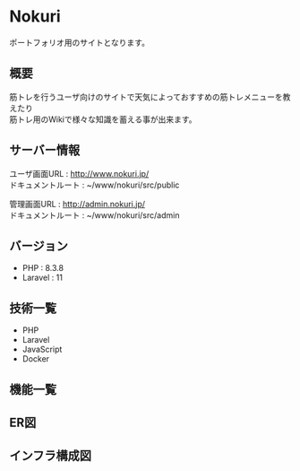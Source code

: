 # Nokuri
ポートフォリオ用のサイトとなります。

## 概要
筋トレを行うユーザ向けのサイトで天気によっておすすめの筋トレメニューを教えたり <br />
筋トレ用のWikiで様々な知識を蓄える事が出来ます。

## サーバー情報
ユーザ画面URL : http://www.nokuri.jp/  <br />
ドキュメントルート : ~/www/nokuri/src/public

管理画面URL : http://admin.nokuri.jp/  <br />
ドキュメントルート : ~/www/nokuri/src/admin

## バージョン
* PHP : 8.3.8  
* Laravel : 11

## 技術一覧
* PHP
* Laravel
* JavaScript
* Docker

## 機能一覧

## ER図

## インフラ構成図
